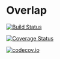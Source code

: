# Overlap

[![Build Status](https://travis-ci.org/zhmz90/Overlap.jl.svg?branch=master)](https://travis-ci.org/zhmz90/Overlap.jl)

[![Coverage Status](https://coveralls.io/repos/zhmz90/Overlap.jl/badge.svg?branch=master&service=github)](https://coveralls.io/github/zhmz90/Overlap.jl?branch=master)

[![codecov.io](http://codecov.io/github/zhmz90/Overlap.jl/coverage.svg?branch=master)](http://codecov.io/github/zhmz90/Overlap.jl?branch=master)
